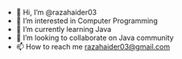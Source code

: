 - 👋 Hi, I’m @razahaider03
- 👀 I’m interested in Computer Programming
- 🌱 I’m currently learning Java
- 💞️ I’m looking to collaborate on Java community
- 📫 How to reach me razahaider03@gmail.com

<!---
razahaider03/razahaider03 is a ✨ special ✨ repository because its `README.md` (this file) appears on your GitHub profile.
You can click the Preview link to take a look at your changes.
--->
